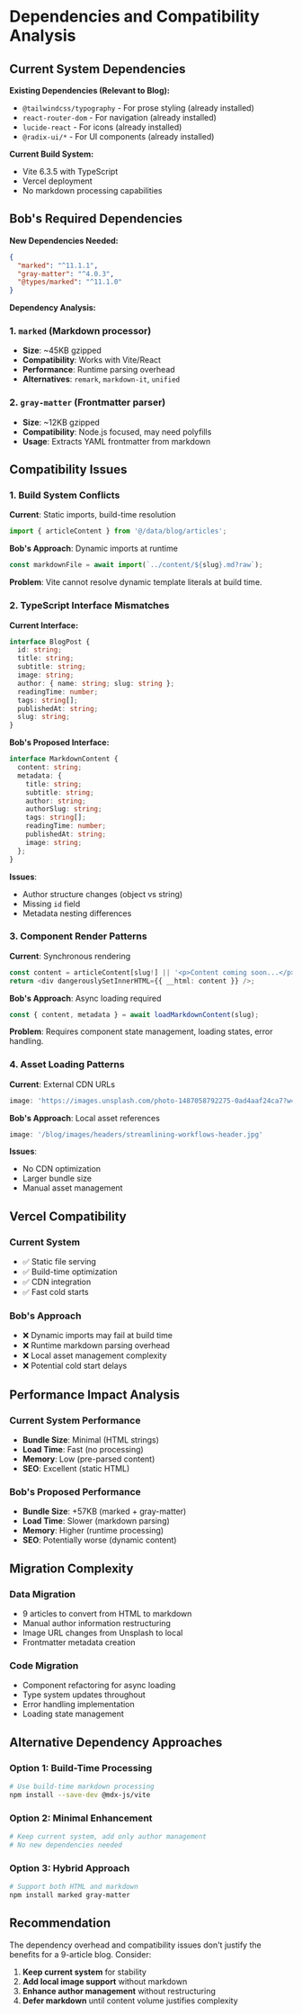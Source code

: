 # Dependencies and Compatibility Analysis

## Current System Dependencies

**Existing Dependencies (Relevant to Blog):**
- `@tailwindcss/typography` - For prose styling (already installed)
- `react-router-dom` - For navigation (already installed)
- `lucide-react` - For icons (already installed)
- `@radix-ui/*` - For UI components (already installed)

**Current Build System:**
- Vite 6.3.5 with TypeScript
- Vercel deployment
- No markdown processing capabilities

## Bob's Required Dependencies

**New Dependencies Needed:**
```json
{
  "marked": "^11.1.1",
  "gray-matter": "^4.0.3",
  "@types/marked": "^11.1.0"
}
```

**Dependency Analysis:**

### 1. `marked` (Markdown processor)
- **Size**: ~45KB gzipped
- **Compatibility**: Works with Vite/React
- **Performance**: Runtime parsing overhead
- **Alternatives**: `remark`, `markdown-it`, `unified`

### 2. `gray-matter` (Frontmatter parser)
- **Size**: ~12KB gzipped
- **Compatibility**: Node.js focused, may need polyfills
- **Usage**: Extracts YAML frontmatter from markdown

## Compatibility Issues

### 1. Build System Conflicts

**Current**: Static imports, build-time resolution
```typescript
import { articleContent } from '@/data/blog/articles';
```

**Bob's Approach**: Dynamic imports at runtime
```typescript
const markdownFile = await import(`../content/${slug}.md?raw`);
```

**Problem**: Vite cannot resolve dynamic template literals at build time.

### 2. TypeScript Interface Mismatches

**Current Interface:**
```typescript
interface BlogPost {
  id: string;
  title: string;
  subtitle: string;
  image: string;
  author: { name: string; slug: string };
  readingTime: number;
  tags: string[];
  publishedAt: string;
  slug: string;
}
```

**Bob's Proposed Interface:**
```typescript
interface MarkdownContent {
  content: string;
  metadata: {
    title: string;
    subtitle: string;
    author: string;
    authorSlug: string;
    tags: string[];
    readingTime: number;
    publishedAt: string;
    image: string;
  };
}
```

**Issues**: 
- Author structure changes (object vs string)
- Missing `id` field
- Metadata nesting differences

### 3. Component Render Patterns

**Current**: Synchronous rendering
```typescript
const content = articleContent[slug!] || '<p>Content coming soon...</p>';
return <div dangerouslySetInnerHTML={{ __html: content }} />;
```

**Bob's Approach**: Async loading required
```typescript
const { content, metadata } = await loadMarkdownContent(slug);
```

**Problem**: Requires component state management, loading states, error handling.

### 4. Asset Loading Patterns

**Current**: External CDN URLs
```typescript
image: 'https://images.unsplash.com/photo-1487058792275-0ad4aaf24ca7?w=800&h=400&fit=crop'
```

**Bob's Approach**: Local asset references
```typescript
image: '/blog/images/headers/streamlining-workflows-header.jpg'
```

**Issues**:
- No CDN optimization
- Larger bundle size
- Manual asset management

## Vercel Compatibility

### Current System
- ✅ Static file serving
- ✅ Build-time optimization
- ✅ CDN integration
- ✅ Fast cold starts

### Bob's Approach
- ❌ Dynamic imports may fail at build time
- ❌ Runtime markdown parsing overhead
- ❌ Local asset management complexity
- ❌ Potential cold start delays

## Performance Impact Analysis

### Current System Performance
- **Bundle Size**: Minimal (HTML strings)
- **Load Time**: Fast (no processing)
- **Memory**: Low (pre-parsed content)
- **SEO**: Excellent (static HTML)

### Bob's Proposed Performance
- **Bundle Size**: +57KB (marked + gray-matter)
- **Load Time**: Slower (markdown parsing)
- **Memory**: Higher (runtime processing)
- **SEO**: Potentially worse (dynamic content)

## Migration Complexity

### Data Migration
- 9 articles to convert from HTML to markdown
- Manual author information restructuring
- Image URL changes from Unsplash to local
- Frontmatter metadata creation

### Code Migration
- Component refactoring for async loading
- Type system updates throughout
- Error handling implementation
- Loading state management

## Alternative Dependency Approaches

### Option 1: Build-Time Processing
```bash
# Use build-time markdown processing
npm install --save-dev @mdx-js/vite
```

### Option 2: Minimal Enhancement
```bash
# Keep current system, add only author management
# No new dependencies needed
```

### Option 3: Hybrid Approach
```bash
# Support both HTML and markdown
npm install marked gray-matter
```

## Recommendation

The dependency overhead and compatibility issues don't justify the benefits for a 9-article blog. Consider:

1. **Keep current system** for stability
2. **Add local image support** without markdown
3. **Enhance author management** without restructuring
4. **Defer markdown** until content volume justifies complexity